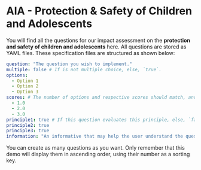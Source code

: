 # AIA - Protection & Safety of Children and Adolescents

You will find all the questions for our impact assessment on the **protection and safety of children and adolescents** here. All questions are stored as YAML files. These specification files are structured as shown below:

```yaml
question: "The question you wish to implement."
multiple: false # If is not multiple choice, else, `true`.
options: 
  - Option 1
  - Option 2
  - Option 3
scores: # The number of options and respective scores should match, and be in the same order.
  - 1.0
  - 2.0
  - 3.0
principle1: true # If this question evaluates this principle, else, `false`.
principle2: true
principle3: true
information: "An informative that may help the user understand the question." # If no information is to be given, set the value to `null`.
```

You can create as many questions as you want. Only remember that this demo will display them in ascending order, using their number as a sorting key.
